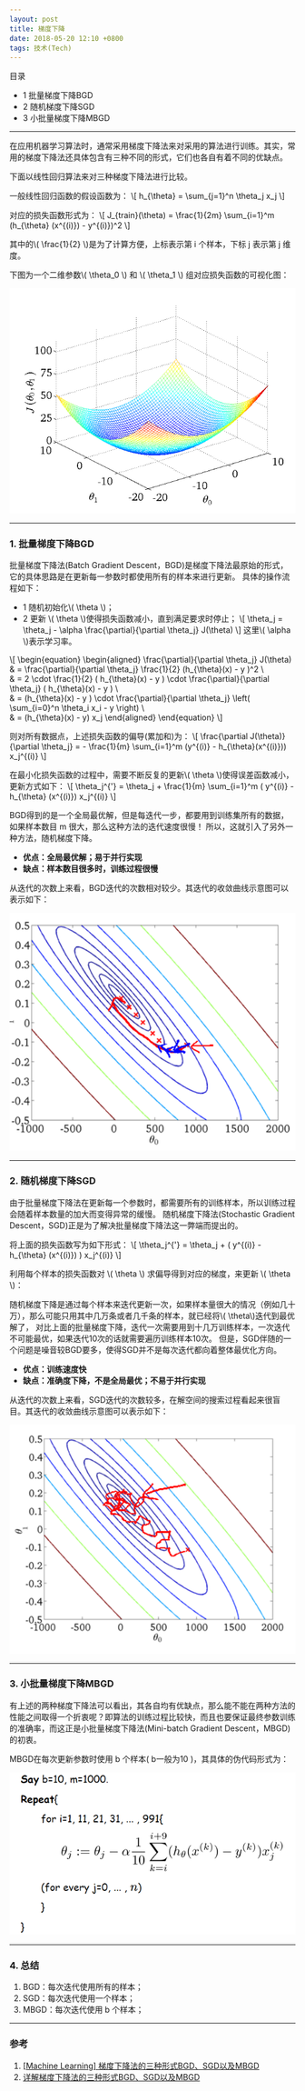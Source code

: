 ```yaml
---
layout: post
title: 梯度下降
date: 2018-05-20 12:10 +0800
tags: 技术(Tech)
---
```


目录

* 1 批量梯度下降BGD
* 2 随机梯度下降SGD
* 3 小批量梯度下降MBGD

------

在应用机器学习算法时，通常采用梯度下降法来对采用的算法进行训练。其实，常用的梯度下降法还具体包含有三种不同的形式，它们也各自有着不同的优缺点。

下面以线性回归算法来对三种梯度下降法进行比较。

一般线性回归函数的假设函数为：
\\[
h\_{\theta} = \sum\_{j=1}^n \theta\_j x\_j
\\]

对应的损失函数形式为：
\\[
J\_{train}(\theta) = \frac{1}{2m} \sum\_{i=1}^m (h\_{\theta} (x^{(i)}) - y^{(i)})^2
\\]

其中的\\( \frac{1}{2} \\)是为了计算方便，上标表示第 i 个样本，下标 j 表示第 j 维度。

下图为一个二维参数\\( \theta\_0 \\) 和 \\( \theta\_1 \\) 组对应损失函数的可视化图：

![theta01](/posts_res/2018-05-20-gradientdescent/0-1.png)


------

### 1. 批量梯度下降BGD

批量梯度下降法(Batch Gradient Descent，BGD)是梯度下降法最原始的形式，它的具体思路是在更新每一参数时都使用所有的样本来进行更新。
具体的操作流程如下：

* 1 随机初始化\\( \theta \\)；
* 2 更新 \\( \theta \\)使得损失函数减小，直到满足要求时停止；
\\[
\theta\_j = \theta\_j - \alpha \frac{\partial}{\partial \theta\_j} J(\theta)
\\]
这里\\( \alpha \\)表示学习率。

\\[
\begin{equation}
\begin{aligned}
\frac{\partial}{\partial \theta\_j} J(\theta)
& = \frac{\partial}{\partial \theta\_j} \frac{1}{2} (h\_{\theta}(x) - y )^2 \\\
& = 2 \cdot \frac{1}{2} ( h\_{\theta}(x) - y ) \cdot \frac{\partial}{\partial \theta\_j} ( h\_{\theta}(x) - y ) \\\
& = (h\_{\theta}(x) - y ) \cdot \frac{\partial}{\partial \theta\_j} \left( \sum\_{i=0}^n \theta\_i x\_i - y  \right) \\\
& = (h\_{\theta}(x) - y) x\_j
\end{aligned}
\end{equation}
\\]

则对所有数据点，上述损失函数的偏导(累加和)为：
\\[
\frac{\partial J(\theta)}{\partial \theta\_j} = - \frac{1}{m} \sum\_{i=1}^m (y^{(i)} - h\_{\theta}(x^{(i)})) x\_j^{(i)}
\\]

在最小化损失函数的过程中，需要不断反复的更新\\( \theta \\)使得误差函数减小，更新方式如下：
\\[
\theta\_j^{'} = \theta\_j + \frac{1}{m} \sum\_{i=1}^m ( y^{(i)} - h\_{\theta} (x^{(i)}) x\_j^{(i)}
\\]

BGD得到的是一个全局最优解，但是每迭代一步，都要用到训练集所有的数据，如果样本数目 m 很大，那么这种方法的迭代速度很慢！
所以，这就引入了另外一种方法，随机梯度下降。

* **优点：全局最优解；易于并行实现**
* **缺点：样本数目很多时，训练过程很慢**

从迭代的次数上来看，BGD迭代的次数相对较少。其迭代的收敛曲线示意图可以表示如下：

![bgd](/posts_res/2018-05-20-gradientdescent/1-1.png)


--------

### 2. 随机梯度下降SGD

由于批量梯度下降法在更新每一个参数时，都需要所有的训练样本，所以训练过程会随着样本数量的加大而变得异常的缓慢。
随机梯度下降法(Stochastic Gradient Descent，SGD)正是为了解决批量梯度下降法这一弊端而提出的。

将上面的损失函数写为如下形式：
\\[
\theta\_j^{'} = \theta\_j + ( y^{(i)} - h\_{\theta} (x^{(i)}) ) x\_j^{(i)}
\\]

利用每个样本的损失函数对 \\( \theta \\) 求偏导得到对应的梯度，来更新 \\( \theta \\)：

随机梯度下降是通过每个样本来迭代更新一次，如果样本量很大的情况（例如几十万），那么可能只用其中几万条或者几千条的样本，就已经将\\( \theta\\)迭代到最优解了，
对比上面的批量梯度下降，迭代一次需要用到十几万训练样本，一次迭代不可能最优，如果迭代10次的话就需要遍历训练样本10次。
但是，SGD伴随的一个问题是噪音较BGD要多，使得SGD并不是每次迭代都向着整体最优化方向。

* **优点：训练速度快**
* **缺点：准确度下降，不是全局最优；不易于并行实现**

从迭代的次数上来看，SGD迭代的次数较多，在解空间的搜索过程看起来很盲目。其迭代的收敛曲线示意图可以表示如下：

![sgd](/posts_res/2018-05-20-gradientdescent/2-1.png)


-----

### 3. 小批量梯度下降MBGD

有上述的两种梯度下降法可以看出，其各自均有优缺点，那么能不能在两种方法的性能之间取得一个折衷呢？即算法的训练过程比较快，而且也要保证最终参数训练的准确率，而这正是小批量梯度下降法(Mini-batch Gradient Descent，MBGD)的初衷。

MBGD在每次更新参数时使用 b 个样本( b一般为10 )，其具体的伪代码形式为：

![mbgd](/posts_res/2018-05-20-gradientdescent/3-1.png)


-----

### 4. 总结

1. BGD：每次迭代使用所有的样本；
2. SGD：每次迭代使用一个样本；
3. MBGD：每次迭代使用 b 个样本；


------

### 参考

>
1. [[Machine Learning] 梯度下降法的三种形式BGD、SGD以及MBGD](http://www.cnblogs.com/maybe2030/p/5089753.html)
2. [详解梯度下降法的三种形式BGD、SGD以及MBGD](https://zhuanlan.zhihu.com/p/25765735)

